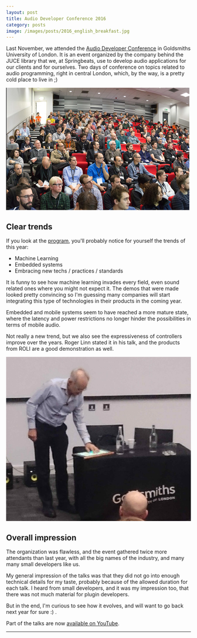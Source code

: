 ```yaml
---
layout: post
title: Audio Developer Conference 2016
category: posts
image: /images/posts/2016_english_breakfast.jpg
---
```


Last November, we attended the [Audio Developer Conference][adc16] in Goldsmiths
University of London. It is an event organized by the company behind the JUCE
library that we, at Springbeats, use to develop audio applications for our
clients and for ourselves. Two days of conference on topics related to audio
programming, right in central London, which, by the way, is a pretty cold
place to live in ;)

![Where is Waldo?](/images/posts/2016_adc3.jpg)

## Clear trends

If you look at the [program][adc-program], you'll probably notice for yourself
the trends of this year:

  * Machine Learning
  * Embedded systems
  * Embracing new techs / practices / standards

It is funny to see how machine learning invades every field, even sound related
ones where you might not expect it. The demos that were made looked pretty
convincing so I'm guessing many companies will start integrating this type
of technologies in their products in the coming year.

Embedded and mobile systems seem to have reached a more mature state, where
the latency and power restrictions no longer hinder the possibilities in terms
of mobile audio.

Not really a new trend, but we also see the expressiveness of controllers
improve over the years. Roger Linn stated it in his talk, and the products
from ROLI are a good demonstration as well.

![Roger Linn playing a Linnstrument](/images/posts/2016_adc2.jpg)

## Overall impression

The organization was flawless, and the event gathered twice more attendants
than last year, with all the big names of the industry, and many many
small developers like us.

My general impression of the talks was that they did not go into enough
technical details for my taste, probably because of the allowed duration for each talk.
I heard from small developers, and it was my impression too, that there was
not much material for plugin developers.

But in the end, I'm curious to see how it evolves, and will want to go back
next year for sure :) .

Part of the talks are now [available on YouTube][adc-youtube].

---

[adc16]: https://www.juce.com/adc-2016
[adc-program]: https://www.juce.com/adc-2016#program
[adc-youtube]: https://www.youtube.com/playlist?list=PLe2skUvADfhvdGBMR4jOwEsIPOZMO23wV
